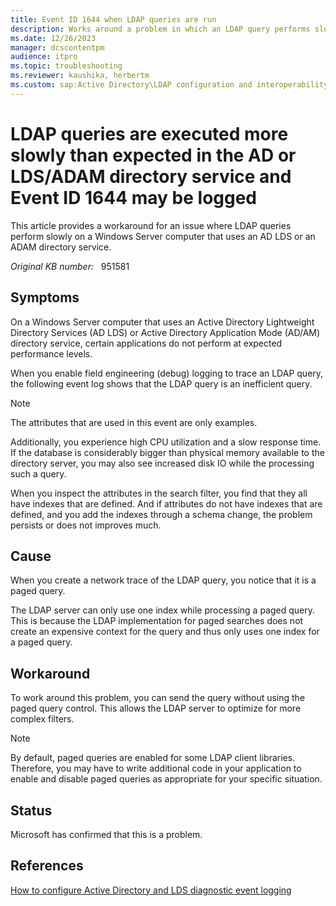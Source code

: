 ```yaml
---
title: Event ID 1644 when LDAP queries are run
description: Works around a problem in which an LDAP query performs slowly on a Windows Server 2003 or newer server that uses an AD LDS or an ADAM directory service.
ms.date: 12/26/2023
manager: dcscontentpm
audience: itpro
ms.topic: troubleshooting
ms.reviewer: kaushika, herbertm
ms.custom: sap:Active Directory\LDAP configuration and interoperability, csstroubleshoot
---
```

# LDAP queries are executed more slowly than expected in the AD or LDS/ADAM directory service and Event ID 1644 may be logged

This article provides a workaround for an issue where LDAP queries perform slowly on a Windows Server computer that uses an AD LDS or an ADAM directory service.

_Original KB number:_ &nbsp; 951581

## Symptoms

On a Windows Server computer that uses an Active Directory Lightweight Directory Services (AD LDS) or Active Directory Application Mode (AD/AM) directory service, certain applications do not perform at expected performance levels.

When you enable field engineering (debug) logging to trace an LDAP query, the following event log shows that the LDAP query is an inefficient query.

> [!NOTE]
> The attributes that are used in this event are only examples.

Additionally, you experience high CPU utilization and a slow response time. If the database is considerably bigger than physical memory available to the directory server, you may also see increased disk IO while the processing such a query.

When you inspect the attributes in the search filter, you find that they all have indexes that are defined. And if attributes do not have indexes that are defined, and you add the indexes through a schema change, the problem persists or does not improves much.

## Cause

When you create a network trace of the LDAP query, you notice that it is a paged query.

The LDAP server can only use one index while processing a paged query. This is because the LDAP implementation for paged searches does not create an expensive context for the query and thus only uses one index for a paged query.

## Workaround

To work around this problem, you can send the query without using the paged query control. This allows the LDAP server to optimize for more complex filters.

> [!NOTE]
> By default, paged queries are enabled for some LDAP client libraries. Therefore, you may have to write additional code in your application to enable and disable paged queries as appropriate for your specific situation.

## Status

Microsoft has confirmed that this is a problem.

## References

[How to configure Active Directory and LDS diagnostic event logging](configure-ad-and-lds-event-logging.md)
